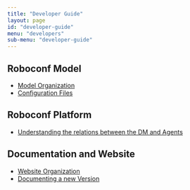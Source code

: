 ```yaml
---
title: "Developer Guide"
layout: page
id: "developer-guide"
menu: "developers"
sub-menu: "developer-guide"
---
```


## Roboconf Model

* [Model Organization]()
* [Configuration Files]()

## Roboconf Platform

* [Understanding the relations between the DM and Agents]()

## Documentation and Website

* [Website Organization]()
* [Documenting a new Version]()
